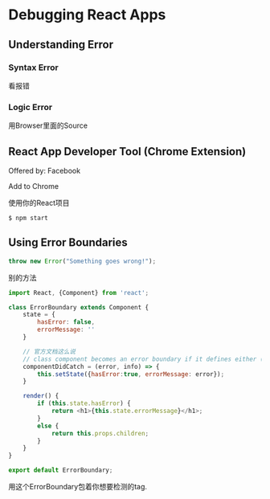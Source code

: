 # Debugging React Apps

## Understanding Error
### Syntax Error
看报错

### Logic Error
用Browser里面的Source

## React App Developer Tool (Chrome Extension)
Offered by: Facebook

Add to Chrome

使用你的React项目
```
$ npm start
```

## Using Error Boundaries
```javascript
throw new Error("Something goes wrong!");
```

别的方法
```javascript
import React, {Component} from 'react';

class ErrorBoundary extends Component {
    state = {
        hasError: false,
        errorMessage: ''
    }

    // 官方文档这么说
    // class component becomes an error boundary if it defines either (or both) of the lifecycle methods static getDerivedStateFromError() or componentDidCatch(). 
    componentDidCatch = (error, info) => {
        this.setState({hasError:true, errorMessage: error});
    }

    render() {
        if (this.state.hasError) {
            return <h1>{this.state.errorMessage}</h1>;
        }
        else {
            return this.props.children;
        }
    }
}

export default ErrorBoundary;
```

用这个ErrorBoundary包着你想要检测的tag.
